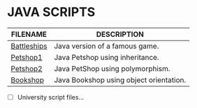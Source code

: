 # JAVA SCRIPTS

| FILENAME       | DESCRIPTION |
|----------------|-------------|
| [Battleships](https://github.com/BroadbentT/Battleships) | Java version of a famous game.|
| [Petshop1](https://github.com/BroadbentT/Petshop-1) | Java Petshop using inheritance. |
| [Petshop2](https://github.com/BroadbentT/Petshop-2) |Java PetShop using polymorphism.|
| [Bookshop](https://github.com/BroadbentT/Bookshop)| Java Bookshop using object orientation. |

- [ ] University script files...








